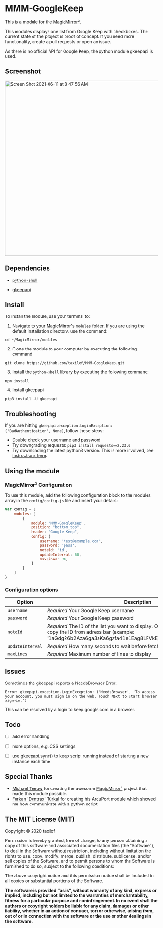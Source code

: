 # MMM-GoogleKeep

This is a module for the [MagicMirror²](https://github.com/MichMich/MagicMirror/).

This modules displays one list from Google Keep with checkboxes. 
The current state of the project is proof of concept. If you need more functionality, create a pull requests or open an issue.

As there is no official API for Google Keep, the python module [gkeepapi](https://github.com/kiwiz/gkeepapi) is used.


## Screenshot
<img width="576" alt="Screen Shot 2021-06-11 at 8 47 56 AM" src="https://user-images.githubusercontent.com/38865319/121759675-c06dc500-cadb-11eb-8d6c-ea73bc7c66ba.png">


## Dependencies

- [python-shell](https://www.npmjs.com/package/python-shell)


- [gkeepapi](https://github.com/kiwiz/gkeepapi)


## Install

To install the module, use your terminal to:

1. Navigate to your MagicMirror's `modules` folder. If you are using the default installation directory, use the command: 
```
cd ~/MagicMirror/modules
```

2. Clone the module to your computer by executing the following command:
```
git clone https://github.com/taxilof/MMM-GoogleKeep.git
```

3. Install the `python-shell` library by executing the following command:
```
npm install
```

4. Install gkeepapi 
```
pip3 install -U gkeepapi
```

## Troubleshooting
If you are hitting `gkeepapi.exception.LoginException: ('BadAuthentication', None)`, follow these steps:
- Double check your username and password
- Try downgrading requests: `pip3 install requests==2.23.0`
- Try downloading the latest python3 version. This is more involved, see [instructions here](https://www.raspberrypi.org/forums/viewtopic.php?t=291310#p1761359).

## Using the module

### MagicMirror² Configuration

To use this module, add the following configuration block to the modules array in the `config/config.js` file and insert your details:
```js
var config = {
    modules: [
        {
            module: 'MMM-GoogleKeep',
            position: "bottom_top",
            header: "Google Keep",
            config: {
                username: 'test@example.com',
                password: 'pass',
                noteId: 'id',
                updateInterval: 60,
                maxLines: 30,
            }
        }
    ]
}
```


### Configuration options

| Option           | Description
|----------------- |-----------
| `username`       | *Required* Your Google Keep username
| `password`       | *Required* Your Google Keep password
| `noteId`         | *Required* The ID of the list you want to display. Open the list in browser and copy the ID from adress bar (example: '1aGdg26b2Aza6ga3aKa6gafa41e1Eag8LFVkE_klE4ap0i13HGoBmNeLp3a4')
| `updateInterval`       | *Required* How many seconds to wait before fetching an update
| `maxLines`       | *Required* Maximum number of lines to display

## Issues

Sometimes the gkeepapi reports a NeedsBrowser Error:
```
Error: gkeepapi.exception.LoginException: ('NeedsBrowser', 'To access your account, you must sign in on the web. Touch Next to start browser sign-in.')
```
This can be resolved by a login to keep.google.com in a browser.
    


## Todo

- [ ] add error handling
- [ ] more options, e.g. CSS settings
- [ ] use gkeepapi.sync() to keep script running instead of starting a new instance each time


## Special Thanks

- [Michael Teeuw](https://github.com/MichMich) for creating the awesome [MagicMirror²](https://github.com/MichMich/MagicMirror/tree/develop) project that made this module possible.
- [Furkan 'Dentrax' Türkal](https://github.com/Dentrax/MMM-ArduPort/) for creating his ArduPort module which showed me how communicate with a python script.


## The MIT License (MIT)

Copyright © 2020 taxilof

Permission is hereby granted, free of charge, to any person
obtaining a copy of this software and associated documentation
files (the “Software”), to deal in the Software without
restriction, including without limitation the rights to use,
copy, modify, merge, publish, distribute, sublicense, and/or sell
copies of the Software, and to permit persons to whom the
Software is furnished to do so, subject to the following
conditions:

The above copyright notice and this permission notice shall be
included in all copies or substantial portions of the Software.

**The software is provided “as is”, without warranty of any kind, express or implied, including but not limited to the warranties of merchantability, fitness for a particular purpose and noninfringement. In no event shall the authors or copyright holders be liable for any claim, damages or other liability, whether in an action of contract, tort or otherwise, arising from, out of or in connection with the software or the use or other dealings in the software.**
